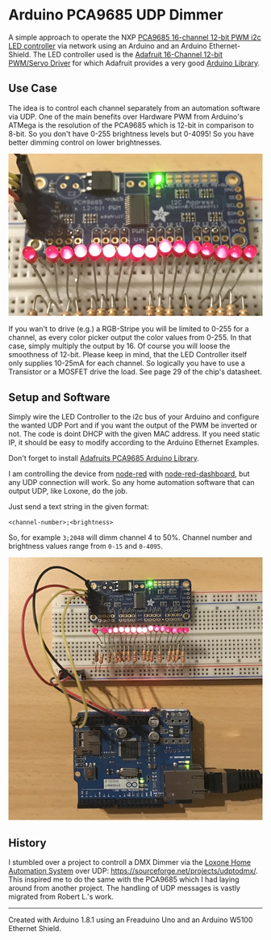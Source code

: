 # Arduino PCA9685 UDP Dimmer


A simple approach to operate the NXP [PCA9685 16-channel 12-bit PWM i2c LED controller](https://cdn-shop.adafruit.com/datasheets/PCA9685.pdf)
via network using an Arduino and an Arduino Ethernet-Shield. The LED controller used is the [Adafruit 16-Channel 12-bit PWM/Servo Driver](https://www.adafruit.com/product/815) for which Adafruit provides a very good [Arduino Library](https://github.com/adafruit/Adafruit-PWM-Servo-Driver-Library).

## Use Case
The idea is to control each channel separately from an automation software via UDP. One of the main benefits over Hardware PWM from Arduino's ATMega is the resolution of the PCA9685 which is 12-bit in comparison to 8-bit. So you don't have 0-255 brightness levels but 0-4095! 
So you have better dimming control on lower brightnesses.

![PCA9685 12-bit LEDs](adafruit-pca9685-leds.jpg)

If you wan't to drive (e.g.) a RGB-Stripe you will be limited to 0-255 for a channel, as every color picker output the color values from 0-255. In that case, simply multiply the output by 16. Of course you will loose the smoothness of 12-bit. 
Please keep in mind, that the LED Controller itself only supplies 10-25mA for each channel. So logically you have to use a Transistor or a MOSFET drive the load. See page 29 of the chip's datasheet.

## Setup and Software
Simply wire the LED Controller to the i2c bus of your Arduino and configure the wanted UDP Port and if you want the output of the PWM be inverted or not. The code is doint DHCP with the given MAC address. If you need static IP, it should be easy to modify according to the Arduino Ethernet Examples.

Don't forget to install [Adafruits PCA9685 Arduino Library](https://github.com/adafruit/Adafruit-PWM-Servo-Driver-Library).

I am controlling the device from [node-red](https://nodered.org/) with [node-red-dashboard](https://github.com/node-red/node-red-dashboard), but any UDP connection will work. So any home automation software that can output UDP, like Loxone, do the job. 

Just send a text string in the given format: 

    <channel-number>;<brightness>

So, for example `3;2048` will dimm channel 4 to 50%. Channel number and brightness values range from `0-15` and `0-4095`.

![Arduino Setup and Wiring](arduino-pca9685-setup.jpg)

## History
I stumbled over a project to controll a DMX Dimmer via the [Loxone Home Automation System](https://www.loxone.com/) over UDP: https://sourceforge.net/projects/udptodmx/. 
This inspired me to do the same with the PCA9685 which I had laying around from another project. The handling of UDP messages is vastly migrated from Robert L.'s work.

---
Created with Arduino 1.8.1 using an Freaduino Uno and an Arduino W5100 Ethernet Shield.




